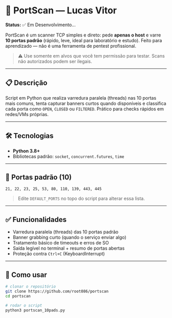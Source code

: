 # 🔎 PortScan — Lucas Vitor

**Status:** ✅ Em Desenvolvimento...

PortScan é um scanner TCP simples e direto: pede **apenas o host** e varre **10 portas padrão** (rápido, leve, ideal para laboratório e estudo). Feito para aprendizado — não é uma ferramenta de pentest profissional.

> ⚠️ Use somente em alvos que você tem permissão para testar. Scans não autorizados podem ser ilegais.

---

## 📋 Descrição

Script em Python que realiza varredura paralela (threads) nas 10 portas mais comuns, tenta capturar banners curtos quando disponíveis e classifica cada porta como `OPEN`, `CLOSED` ou `FILTERED`. Prático para checks rápidos em redes/VMs próprias.

---

## 🛠 Tecnologias

- **Python 3.8+**
- Bibliotecas padrão: `socket`, `concurrent.futures`, `time`

---

## 🔢 Portas padrão (10)

`21, 22, 23, 25, 53, 80, 110, 139, 443, 445`

> Edite `DEFAULT_PORTS` no topo do script para alterar essa lista.

---

## ✅ Funcionalidades

- Varredura paralela (threads) das 10 portas padrão
- Banner grabbing curto (quando o serviço enviar algo)  
- Tratamento básico de timeouts e erros de SO  
- Saída legível no terminal + resumo de portas abertas  
- Proteção contra `Ctrl+C` (KeyboardInterrupt)

---

## 🚀 Como usar

```bash
# clonar o repositório
git clone https://github.com/root086/portscan
cd portscan

# rodar o script
python3 portscan_10pads.py

